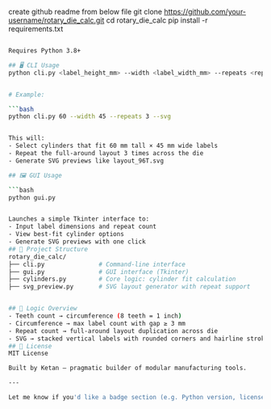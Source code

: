 create github readme from below file
git clone https://github.com/your-username/rotary_die_calc.git
cd rotary_die_calc
pip install -r requirements.txt

```bash

Requires Python 3.8+

## 🖥️ CLI Usage
python cli.py <label_height_mm> --width <label_width_mm> --repeats <repeat_count> --svg


# Example:

```bash
python cli.py 60 --width 45 --repeats 3 --svg


This will:
- Select cylinders that fit 60 mm tall × 45 mm wide labels
- Repeat the full-around layout 3 times across the die
- Generate SVG previews like layout_96T.svg

## 🖼️ GUI Usage

```bash
python gui.py


Launches a simple Tkinter interface to:
- Input label dimensions and repeat count
- View best-fit cylinder options
- Generate SVG previews with one click
## 📁 Project Structure
rotary_die_calc/
├── cli.py               # Command-line interface
├── gui.py               # GUI interface (Tkinter)
├── cylinders.py         # Core logic: cylinder fit calculation
├── svg_preview.py       # SVG layout generator with repeat support


## 🧠 Logic Overview
- Teeth count → circumference (8 teeth = 1 inch)
- Circumference → max label count with gap ≥ 3 mm
- Repeat count → full-around layout duplication across die
- SVG → stacked vertical labels with rounded corners and hairline stroke
## 📜 License
MIT License

Built by Ketan — pragmatic builder of modular manufacturing tools.

---

Let me know if you'd like a badge section (e.g. Python version, license), or a GIF preview of the SVG layout. I can also help write a changelog or contribution guide if you're planning to open-source it.
